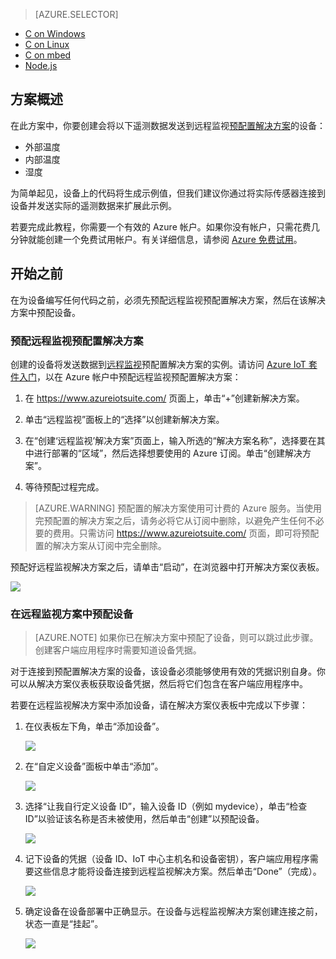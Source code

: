 > [AZURE.SELECTOR]
- [C on Windows](/documentation/articles/iot-suite-connecting-devices)
- [C on Linux](/documentation/articles/iot-suite-connecting-devices-linux)
- [C on mbed](/documentation/articles/iot-suite-connecting-devices-mbed)
- [Node.js](/documentation/articles/iot-suite-connecting-devices-node)

## 方案概述

在此方案中，你要创建会将以下遥测数据发送到远程监视[预配置解决方案][lnk-what-are-preconfig-solutions]的设备：

- 外部温度
- 内部温度
- 湿度

为简单起见，设备上的代码将生成示例值，但我们建议你通过将实际传感器连接到设备并发送实际的遥测数据来扩展此示例。

若要完成此教程，你需要一个有效的 Azure 帐户。如果你没有帐户，只需花费几分钟就能创建一个免费试用帐户。有关详细信息，请参阅 [Azure 免费试用][lnk-free-trial]。

## 开始之前

在为设备编写任何代码之前，必须先预配远程监视预配置解决方案，然后在该解决方案中预配设备。

### 预配远程监视预配置解决方案

创建的设备将发送数据到[远程监视][lnk-remote-monitoring]预配置解决方案的实例。请访问 [Azure IoT 套件入门][lnk-getstarted]，以在 Azure 帐户中预配远程监视预配置解决方案：

1. 在 https://www.azureiotsuite.com/ 页面上，单击“+”创建新解决方案。

2. 单击“远程监视”面板上的“选择”以创建新解决方案。

3. 在“创建‘远程监视’解决方案”页面上，输入所选的“解决方案名称”，选择要在其中进行部署的“区域”，然后选择想要使用的 Azure 订阅。单击“创建解决方案”。

4. 等待预配过程完成。

> [AZURE.WARNING] 预配置的解决方案使用可计费的 Azure 服务。当使用完预配置的解决方案之后，请务必将它从订阅中删除，以避免产生任何不必要的费用。只需访问 https://www.azureiotsuite.com/ 页面，即可将预配置的解决方案从订阅中完全删除。

预配好远程监视解决方案之后，请单击“启动”，在浏览器中打开解决方案仪表板。

![][img-dashboard]

### 在远程监视方案中预配设备

> [AZURE.NOTE] 如果你已在解决方案中预配了设备，则可以跳过此步骤。创建客户端应用程序时需要知道设备凭据。

对于连接到预配置解决方案的设备，该设备必须能够使用有效的凭据识别自身。你可以从解决方案仪表板获取设备凭据，然后将它们包含在客户端应用程序中。

若要在远程监视解决方案中添加设备，请在解决方案仪表板中完成以下步骤：

1.  在仪表板左下角，单击“添加设备”。

    ![][1]

2.  在“自定义设备”面板中单击“添加”。

    ![][2]

3.  选择“让我自行定义设备 ID”，输入设备 ID（例如 mydevice），单击“检查 ID”以验证该名称是否未被使用，然后单击“创建”以预配设备。

    ![][3]

5. 记下设备的凭据（设备 ID、IoT 中心主机名和设备密钥），客户端应用程序需要这些信息才能将设备连接到远程监视解决方案。然后单击“Done”（完成）。

    ![][4]

6. 确定设备在设备部署中正确显示。在设备与远程监视解决方案创建连接之前，状态一直是“挂起”。

    ![][5]

[img-dashboard]: ./media/iot-suite-selector-connecting/dashboard.png
[1]: ./media/iot-suite-selector-connecting/suite0.png
[2]: ./media/iot-suite-selector-connecting/suite1.png
[3]: ./media/iot-suite-selector-connecting/suite2.png
[4]: ./media/iot-suite-selector-connecting/suite3.png
[5]: ./media/iot-suite-selector-connecting/suite5.png

[lnk-getstarted]: https://www.azureiotsuite.com/
[lnk-what-are-preconfig-solutions]: /documentation/articles/iot-suite-what-are-preconfigured-solutions
[lnk-remote-monitoring]: /documentation/articles/iot-suite-remote-monitoring-sample-walkthrough
[lnk-free-trial]: /pricing/1rmb-trial/

<!---HONumber=Mooncake_0321_2016-->
